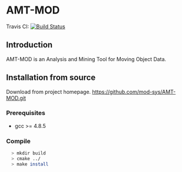 # AMT-MOD

Travis CI: [![Build Status](https://travis-ci.org/xianyi/OpenBLAS.svg?branch=develop)](https://travis-ci.org/xianyi/OpenBLAS)


## Introduction
AMT-MOD is an Analysis and Mining Tool for Moving Object Data.

## Installation from source

Download from project homepage. https://github.com/mod-sys/AMT-MOD.git

### Prerequisites

   * gcc >= 4.8.5

### Compile

```bash
  > mkdir build
  > cmake ../
  > make install
```


